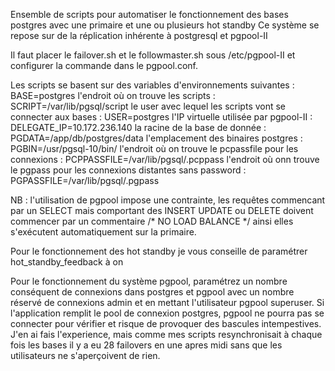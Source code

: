 Ensemble de scripts pour automatiser le fonctionnement des bases postgres avec une primaire et une ou plusieurs hot standby
Ce système se repose sur de la réplication inhérente à postgresql et pgpool-II

Il faut placer le failover.sh et le followmaster.sh sous /etc/pgpool-II
et configurer la commande dans le pgpool.conf.

Les scripts se basent sur des variables d'environnements suivantes :
BASE=postgres
l'endroit où on trouve les scripts : SCRIPT=/var/lib/pgsql/script
le user avec lequel les scripts vont se connecter aux bases : USER=postgres
l'IP virtuelle utilisée par pgpool-II : DELEGATE_IP=10.172.236.140
la racine de la base de donnée : PGDATA=/app/db/postgres/data
l'emplacement des binaires postgres : PGBIN=/usr/pgsql-10/bin/
l'endroit où on trouve le pcpassfile pour les connexions : PCPPASSFILE=/var/lib/pgsql/.pcppass
l'endroit où onn trouve le pgpass pour les connexions distantes sans password : PGPASSFILE=/var/lib/pgsql/.pgpass

NB : l'utilisation de pgpool impose une contrainte, les requêtes commencant par un SELECT mais comportant des INSERT UPDATE ou DELETE
doivent commencer par un commentaire /\* NO LOAD BALANCE \*/ ainsi elles s'exécutent automatiquement sur la primaire.

Pour le fonctionnement des hot standby je vous conseille de paramétrer hot_standby_feedback à on

Pour le fonctionnement du système pgpool, paramétrez un nombre conséquent de connexions dans postgres et pgpool 
avec un nombre réservé de connexions admin et en mettant l'utilisateur pgpool superuser.
Si l'application remplit le pool de connexion postgres, pgpool ne pourra pas se connecter pour vérifier et risque de provoquer
des bascules intempestives.
J'en ai fais l'experience, mais comme mes scripts resynchronisait à chaque fois les bases il y a eu 28 failovers en une apres midi
sans que les utilisateurs ne s'aperçoivent de rien.
